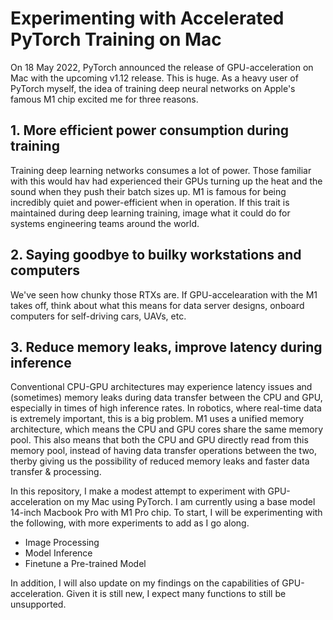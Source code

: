 # Experimenting with Accelerated PyTorch Training on Mac
On 18 May 2022, PyTorch announced the release of GPU-acceleration on Mac with the upcoming v1.12 release. This is huge. As a heavy user of PyTorch myself, the idea of training deep neural networks on Apple's famous M1 chip excited me for three reasons.

## 1. More efficient power consumption during training
Training deep learning networks consumes a lot of power. Those familiar with this would hav had experienced their GPUs turning up the heat and the sound when they push their batch sizes up.
M1 is famous for being incredibly quiet and power-efficient when in operation. If this trait is maintained during deep learning training, image what it could do for systems engineering teams around the world.

## 2. Saying goodbye to builky workstations and computers
We've seen how chunky those RTXs are. If GPU-accelearation with the M1 takes off, think about what this means for data server designs, onboard computers for self-driving cars, UAVs, etc.

## 3. Reduce memory leaks, improve latency during inference
Conventional CPU-GPU architectures may experience latency issues and (sometimes) memory leaks during data transfer between the CPU and GPU, especially in times of high inference rates. In robotics, where real-time data is extremely important, this is a big problem. M1 uses a unified memory architecture, which means the CPU and GPU cores share the same memory pool. This also means that both the CPU and GPU directly read from this memory pool, instead of having data transfer operations between the two, therby giving us the possibility of reduced memory leaks and faster data transfer & processing.

In this repository, I make a modest attempt to experiment with GPU-acceleration on my Mac using PyTorch. I am currently using a base model 14-inch Macbook Pro with M1 Pro chip. To start, I will be experimenting with the following, with more experiments to add as I go along.
- Image Processing
- Model Inference
- Finetune a Pre-trained Model

In addition, I will also update on my findings on the capabilities of GPU-acceleration. Given it is still new, I expect many functions to still be unsupported.
